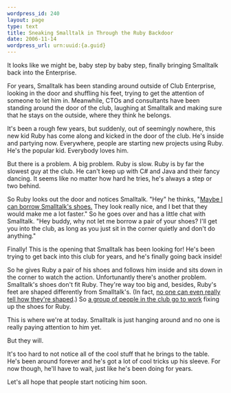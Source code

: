 ```yaml
--- 
wordpress_id: 240
layout: page
type: text
title: Sneaking Smalltalk in Through the Ruby Backdoor
date: 2006-11-14  
wordpress_url: urn:uuid:{a.guid}
---
```

<p>It looks like we might be, baby step by baby step, finally bringing Smalltalk back into the Enterprise. </p>

<p>For years, Smalltalk has been standing around outside of Club Enterprise, looking in the door and shuffling his feet, trying to get the attention of someone to let him in.  Meanwhile, CTOs and consultants have been standing around the door of the club, laughing at Smalltalk and making sure that he stays on the outside, where they think he belongs.</p>

<p>It's been a rough few years, but suddenly, out of seemingly nowhere, this new kid Ruby has come along and kicked in the door of the club.  He's inside and partying now.  Everywhere, people are starting new projects using Ruby.  He's the popular kid.  Everybody loves him.</p>

<p>But there is a problem.  A big problem.  Ruby is slow.  Ruby is by far the slowest guy at the club.  He can't keep up with C# and Java and their fancy dancing.  It seems like no matter how hard he tries, he's always a step or two behind.</p>

<p>So Ruby looks out the door and notices Smalltalk.  "Hey" he thinks, "<a href="http://smallthought.com/avi/?p=16" title="">Maybe I can borrow Smalltalk's shoes.</a>  They look really nice, and I bet that they would make me a lot faster."  So he goes over and has a little chat with Smalltalk.  "Hey buddy, why not let me borrow a pair of your shoes?  I'll get you into the club, as long as you just sit in the corner quietly and don't do anything."</p>

<p>Finally!  This is the opening that Smalltalk has been looking for!  He's been trying to get back into this club for years, and he's finally going back inside!</p>

<p>So he gives Ruby a pair of his shoes and follows him inside and sits down in the corner to watch the action.  Unfortunantly there's another problem.  Smalltalk's shoes don't fit Ruby.  They're way too big and, besides, Ruby's feet are shaped differently from Smalltalk's.  (In fact, <a href="http://groups.google.com/group/smalltalk-ruby/browse_thread/thread/050270254246822e/76d0e989d0384b0b" title="">no one can even really tell how they're shaped</a>.)  So <a href="http://smallthought.com/avi/?p=19 “”">a group of people in the club go to work</a> fixing up the shoes for Ruby.</p>

<p>This is where we're at today.  Smalltalk is just hanging around and no one is really paying attention to him yet.  </p>

<p>But they will.</p>

<p>It's too hard to not notice all of the cool stuff that he brings to the table.  He's been around forever and he's got a lot of cool tricks up his sleeve.  For now though, he'll have to wait, just like he's been doing for years.</p>

<p>Let's all hope that people start noticing him soon.</p>
